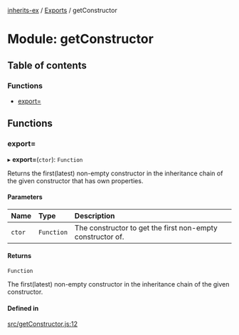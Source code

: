 [inherits-ex](../README.md) / [Exports](../modules.md) / getConstructor

# Module: getConstructor

## Table of contents

### Functions

- [export&#x3D;](getConstructor.md#export&#x3D;)

## Functions

### export&#x3D;

▸ **export=**(`ctor`): `Function`

Returns the first(latest) non-empty constructor in the inheritance chain of the given constructor that has own properties.

#### Parameters

| Name | Type | Description |
| :------ | :------ | :------ |
| `ctor` | `Function` | The constructor to get the first non-empty constructor of. |

#### Returns

`Function`

The first(latest) non-empty constructor in the inheritance chain of the given constructor.

#### Defined in

[src/getConstructor.js:12](https://github.com/snowyu/inherits-ex.js/blob/2bbec9d/src/getConstructor.js#L12)
